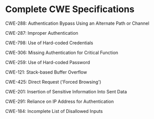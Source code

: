 

# Complete CWE Specifications

CWE-288: Authentication Bypass Using an Alternate Path or Channel

CWE-287: Improper Authentication

CWE-798: Use of Hard-coded Credentials

CWE-306: Missing Authentication for Critical Function

CWE-259: Use of Hard-coded Password

CWE-121: Stack-based Buffer Overflow

CWE-425: Direct Request ('Forced Browsing')

CWE-201: Insertion of Sensitive Information Into Sent Data

CWE-291: Reliance on IP Address for Authentication

CWE-184: Incomplete List of Disallowed Inputs